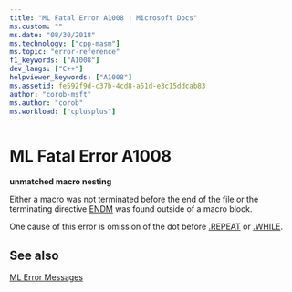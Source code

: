 ```yaml
---
title: "ML Fatal Error A1008 | Microsoft Docs"
ms.custom: ""
ms.date: "08/30/2018"
ms.technology: ["cpp-masm"]
ms.topic: "error-reference"
f1_keywords: ["A1008"]
dev_langs: ["C++"]
helpviewer_keywords: ["A1008"]
ms.assetid: fe592f9d-c37b-4cd8-a51d-e3c15ddcab83
author: "corob-msft"
ms.author: "corob"
ms.workload: ["cplusplus"]
---
```

# ML Fatal Error A1008

**unmatched macro nesting**

Either a macro was not terminated before the end of the file or the terminating directive [ENDM](../../assembler/masm/endm.md) was found outside of a macro block.

One cause of this error is omission of the dot before [.REPEAT](../../assembler/masm/dot-repeat.md) or [.WHILE](../../assembler/masm/dot-while.md).

## See also

[ML Error Messages](../../assembler/masm/ml-error-messages.md)<br/>